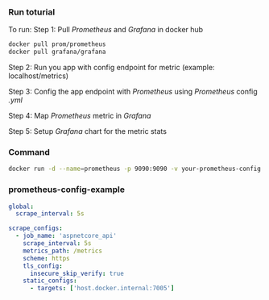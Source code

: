 ### Run toturial
To run:
Step 1: Pull *Prometheus* and *Grafana* in docker hub
```bash
docker pull prom/prometheus
docker pull grafana/grafana
```
Step 2: Run you app with config endpoint for metric (example: localhost/metrics)

Step 3: Config the app endpoint with *Prometheus* using *Prometheus* config *.yml*

Step 4: Map *Prometheus* metric in *Grafana* 

Step 5: Setup *Grafana* chart for the metric stats

### Command
```bash
docker run -d --name=prometheus -p 9090:9090 -v your-prometheus-config directory\prometheus.yml:/etc/prometheus/prometheus.yml prom/prometheus
```
### prometheus-config-example
```yml
global:
  scrape_interval: 5s

scrape_configs:
  - job_name: 'aspnetcore_api'
    scrape_interval: 5s
    metrics_path: /metrics
    scheme: https
    tls_config:
      insecure_skip_verify: true
    static_configs:
      - targets: ['host.docker.internal:7005']

```
